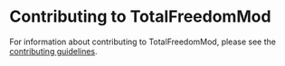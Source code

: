 # Contributing to TotalFreedomMod

For information about contributing to TotalFreedomMod, please see
the [contributing guidelines](https://github.com/TotalFreedom/TotalFreedomMod/wiki/Contributing).
